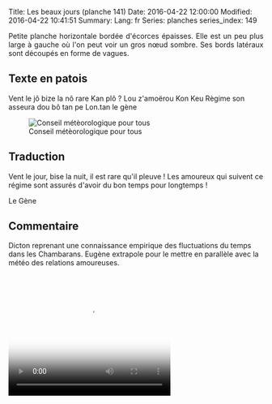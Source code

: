 Title: Les beaux jours (planche 141)
Date: 2016-04-22 12:00:00
Modified: 2016-04-22 10:41:51
Summary: 
Lang: fr
Series: planches
series_index: 149

<p style="text-align:justify;">Petite planche horizontale bordée
d'écorces épaisses. Elle est un peu plus large à gauche où l'on peut
voir un gros nœud sombre. Ses bords latéraux sont découpés en forme de
vagues.</p>

## Texte en patois

Vent le jô bize la nô rare Kan plô ? Lou z'amoërou Kon Keu Règime son
asseura dou bô tan pe Lon.tan le gène

<figure class="image-block" style="float: center;">
  <img alt="Conseil métèorologique pour tous" src="{static}/images/planche_141.png">
  <figcaption style="max-width: 658px">Conseil métèorologique pour tous</figcaption>
</figure>

## Traduction

Vent le jour, bise la nuit, il est rare qu'il pleuve ! Les amoureux
qui suivent ce régime sont assurés d'avoir du bon temps pour
longtemps !

Le Gène

## Commentaire

Dicton reprenant une connaissance empirique des fluctuations du temps
dans les Chambarans. Eugène extrapole pour le mettre en parallèle avec
la météo des relations amoureuses.

<video width="320" height="240" controls
  poster="{static}/images/thumbnails/video_141.jpg">
  <source src="https://d1njpgd0ygatdn.cloudfront.net/video_141.mp4" type="video/mp4">
</video>
